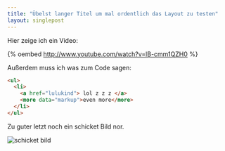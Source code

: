 ```yaml
---
title: "Übelst langer Titel um mal ordentlich das Layout zu testen"
layout: singlepost
---
```


Hier zeige ich ein Video:

{% oembed http://www.youtube.com/watch?v=lB-cmm1QZH0 %}

Außerdem muss ich was zum Code sagen:

~~~ html
<ul>
  <li>
    <a href="lulukind"> lol z z z </a>
    <more data="markup">even more</more>
  </li>
</ul>
~~~

Zu guter letzt noch ein schicket Bild nor.

![schicket bild](http://fc06.deviantart.net/fs71/f/2010/055/6/4/DH12_by_bigdog17k_GFX.png)